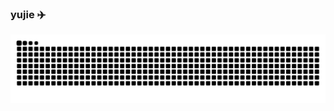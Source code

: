 ### yujie ✈️

![github contribution grid snake animation](https://raw.githubusercontent.com/devyujie/devyujie/output/github-contribution-grid-snake.svg)
